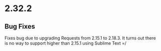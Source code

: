 # 2.32.2

## Bug Fixes

Fixes bug due to upgrading Requests from 2.15.1 to 2.18.3. It turns out there is no way to support higher than 2.15.1 using Sublime Text =/
